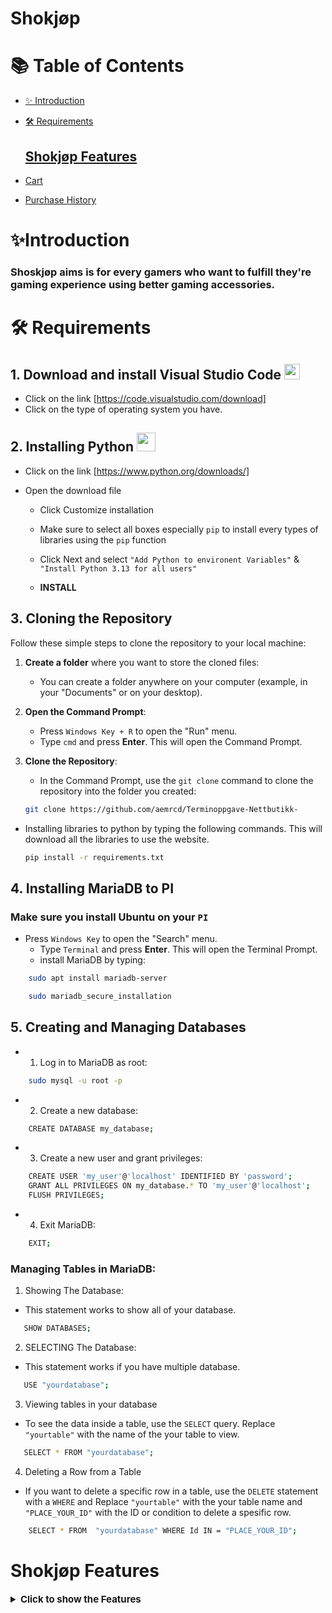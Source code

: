 # Shokjøp

# **📚 Table of Contents**
  - [✨ Introduction](#introduction)
  - [🛠️ Requirements](#%EF%B8%8F-requirements)

    ## [Shokjøp Features](#shokjøp-features)

  - [Cart](#1-cart)
  - [Purchase History](#2-Purchase-history)
     

# **✨Introduction**  

###  Shoskjøp aims is for every gamers who want to fulfill they're gaming experience using better gaming accessories.


#  🛠️ Requirements 

## **1. Download and install Visual Studio Code <img src=https://upload.wikimedia.org/wikipedia/commons/9/9a/Visual_Studio_Code_1.35_icon.svg width="25px">**
- Click on the link [https://code.visualstudio.com/download]
- Click on the type of operating system you have.
  
## 2. Installing  Python <img src="https://upload.wikimedia.org/wikipedia/commons/c/c3/Python-logo-notext.svg" width="30px">

- Click on the link [https://www.python.org/downloads/]

- Open the download file 
    - Click Customize installation
    - Make sure to select all boxes especially `pip` to install every types of libraries using the `pip` function
    - Click Next and select `"Add Python to environent Variables"` & `"Install Python 3.13 for all users"`
    
    - **INSTALL**

## 3. Cloning the Repository

Follow these simple steps to clone the repository to your local machine:

1. **Create a folder** where you want to store the cloned files:
   - You can create a folder anywhere on your computer (example, in your "Documents" or on your desktop).

2. **Open the Command Prompt**:
   - Press `Windows Key + R` to open the "Run" menu.
   - Type `cmd` and press **Enter**. This will open the Command Prompt.

3. **Clone the Repository**:
   - In the Command Prompt, use the `git clone` command to clone the repository into the folder you created:
   ```bash
   git clone https://github.com/aemrcd/Terminoppgave-Nettbutikk-
   
- Installing libraries to python by typing the following commands. This will download all the libraries to use the website.

    ```bash 
    pip install -r requirements.txt
    ``` 

## 4. Installing MariaDB to PI 
### Make sure you install Ubuntu on your `PI` 

- Press `Windows Key` to open the "Search" menu.
   - Type `Terminal` and press **Enter**. This will open the Terminal Prompt.
   - install MariaDB by typing: 
```bash 
    sudo apt install mariadb-server
```
```bash
    sudo mariadb_secure_installation
```
## 5. Creating and Managing Databases
- 1. Log in to MariaDB as root:

```bash
    sudo mysql -u root -p
```
- 2. Create a new database:
```bash
    CREATE DATABASE my_database;
```
- 3. Create a new user and grant privileges:
```bash
    CREATE USER 'my_user'@'localhost' IDENTIFIED BY 'password';
    GRANT ALL PRIVILEGES ON my_database.* TO 'my_user'@'localhost';
    FLUSH PRIVILEGES;
```
- 4. Exit MariaDB:
```bash
    EXIT;
```
### Managing Tables in MariaDB:

1. Showing The Database:
- This statement works to show all of your database.
```bash
   SHOW DATABASES;
```
2. SELECTING The Database:
- This statement works if you have multiple database.
```bash
   USE "yourdatabase";
```
3. Viewing tables in your database
- To see the data inside a table, use the `SELECT` query. Replace `"yourtable"` with the name of the your table  to view.

```bash
   SELECT * FROM "yourdatabase";
```
4. Deleting a Row from a Table

- If you want to delete a specific row in a table, use the   `DELETE` statement with a `WHERE` and  Replace `"yourtable"` with the your table name and `"PLACE_YOUR_ID"` with the ID or condition to delete a spesific row.

```bash
    SELECT * FROM  "yourdatabase" WHERE Id IN = "PLACE_YOUR_ID";
```

# **Shokjøp Features**

<details>
<summary style="font-weight: bold; font-size: 15px;">Click to show the Features </summary>

## **1. Cart**  

<img src="Terminproj/static/img/Cart.gif">

- *This is a cart-based website that calculates the total items purchased and stores the purchase details in the database after the user completes their order.*


## **2. Purchase History**  

<img src="Terminproj/static/img/Purchase_history.gif">


- *This website displays the purchase history for users and administrators, with a dedicated database to store all past transactions.*


</details>
